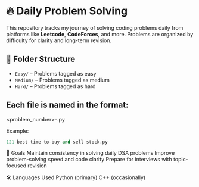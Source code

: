 # 🔥 Daily Problem Solving

This repository tracks my journey of solving coding problems daily from platforms like **Leetcode**, **CodeForces**, and more. Problems are organized by difficulty for clarity and long-term revision.

## 📁 Folder Structure

- `Easy/` – Problems tagged as easy
- `Medium/` – Problems tagged as medium
- `Hard/` – Problems tagged as hard

## Each file is named in the format:

<problem_number>-<problem-title>.py

Example:
```python
121-best-time-to-buy-and-sell-stock.py
```

🚀 Goals
Maintain consistency in solving daily DSA problems
Improve problem-solving speed and code clarity
Prepare for interviews with topic-focused revision

🛠️ Languages Used
Python (primary)
C++ (occasionally)
